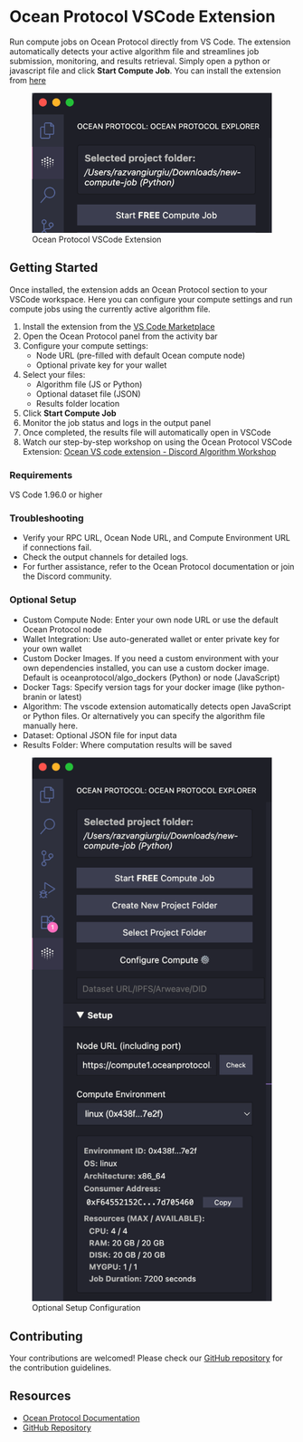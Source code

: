 # Ocean Protocol VSCode Extension

Run compute jobs on Ocean Protocol directly from VS Code. The extension automatically detects your active algorithm file and streamlines job submission, monitoring, and results retrieval. Simply open a python or javascript file and click **Start Compute Job**. You can install the extension from [here](https://marketplace.visualstudio.com/items?itemName=OceanProtocol.ocean-protocol-vscode-extension#:~:text=Run%20compute%20jobs%20on%20Ocean%20Protocol%20directly%20from,or%20javascript%20file%20and%20click%20Start%20Compute%20Job.)


<figure><img src="https://github.com/oceanprotocol/vscode-extension/raw/main/screenshots/main-screenshot.png" alt="Ocean Protocol VSCode Extension"><figcaption>Ocean Protocol VSCode Extension</figcaption></figure>

## Getting Started

Once installed, the extension adds an Ocean Protocol section to your VSCode workspace. Here you can configure your compute settings and run compute jobs using the currently active algorithm file.

1. Install the extension from the [VS Code Marketplace](https://bit.ly/41UsXnn)
2. Open the Ocean Protocol panel from the activity bar
3. Configure your compute settings:
   - Node URL (pre-filled with default Ocean compute node)
   - Optional private key for your wallet
4. Select your files:
   - Algorithm file (JS or Python)
   - Optional dataset file (JSON)
   - Results folder location
5. Click **Start Compute Job**
6. Monitor the job status and logs in the output panel
7. Once completed, the results file will automatically open in VSCode
8. Watch our step-by-step workshop on using the Ocean Protocol VSCode Extension: [Ocean VS code extension - Discord Algorithm Workshop](https://youtu.be/be5uq4nnZTU?si=slTr4NRAJOCqJtmk)

### Requirements

VS Code 1.96.0 or higher

### Troubleshooting

- Verify your RPC URL, Ocean Node URL, and Compute Environment URL if connections fail.
- Check the output channels for detailed logs.
- For further assistance, refer to the Ocean Protocol documentation or join the Discord community.

### Optional Setup

- Custom Compute Node: Enter your own node URL or use the default Ocean Protocol node
- Wallet Integration: Use auto-generated wallet or enter private key for your own wallet
- Custom Docker Images. If you need a custom environment with your own dependencies installed, you can use a custom docker image. Default is oceanprotocol/algo_dockers (Python) or node (JavaScript)
- Docker Tags: Specify version tags for your docker image (like python-branin or latest)
- Algorithm: The vscode extension automatically detects open JavaScript or Python files. Or alternatively you can specify the algorithm file manually here.
- Dataset: Optional JSON file for input data
- Results Folder: Where computation results will be saved

<figure><img src="https://github.com/oceanprotocol/vscode-extension/raw/main/screenshots/setup-screenshot.png" alt="Ocean Protocol VSCode Extension Optional Setup"><figcaption>Optional Setup Configuration</figcaption></figure>

## Contributing

Your contributions are welcomed! Please check our [GitHub repository](https://github.com/oceanprotocol/vscode-extension) for the contribution guidelines.

## Resources

- [Ocean Protocol Documentation](https://docs.oceanprotocol.com)
- [GitHub Repository](https://github.com/oceanprotocol)
